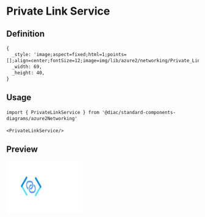 # Private Link Service

## Definition

```
{
  _style: 'image;aspect=fixed;html=1;points=[];align=center;fontSize=12;image=img/lib/azure2/networking/Private_Link_Service.svg;strokeColor=none;',
  _width: 69,
  _height: 40,
}
```

## Usage

```
import { PrivateLinkService } from '@diac/standard-components-diagrams/azure2Networking'

<PrivateLinkService/>
```

## Preview

<img src="./private-link-service.png" width="200"/>
